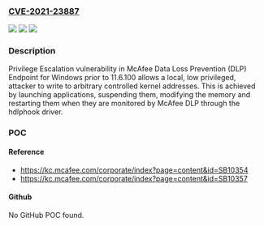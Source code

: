 ### [CVE-2021-23887](https://cve.mitre.org/cgi-bin/cvename.cgi?name=CVE-2021-23887)
![](https://img.shields.io/static/v1?label=Product&message=McAfee%20Data%20Loss%20Prevention%20(DLP)%20Endpoint%20for%20Windows&color=blue)
![](https://img.shields.io/static/v1?label=Version&message=%3C%2010.6.100.41%20&color=brighgreen)
![](https://img.shields.io/static/v1?label=Vulnerability&message=CWE-269%3A%20Privilege%20escalation%20vulnerability%20%20&color=brighgreen)

### Description

Privilege Escalation vulnerability in McAfee Data Loss Prevention (DLP) Endpoint for Windows prior to 11.6.100 allows a local, low privileged, attacker to write to arbitrary controlled kernel addresses. This is achieved by launching applications, suspending them, modifying the memory and restarting them when they are monitored by McAfee DLP through the hdlphook driver.

### POC

#### Reference
- https://kc.mcafee.com/corporate/index?page=content&id=SB10354
- https://kc.mcafee.com/corporate/index?page=content&id=SB10357

#### Github
No GitHub POC found.

